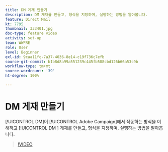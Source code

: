 ```yaml
---
title: DM 게재 만들기
description: DM 게재를 만들고, 형식을 지정하며, 실행하는 방법을 알아봅니다.
feature: Direct Mail
kt: 7795
thumbnail: 333401.jpg
doc-type: feature video
activity: set-up
team: WWFRE
role: User
level: Beginner
exl-id: 9caa11fc-7a37-4036-8e14-c19f736c7efb
source-git-commit: b1b8d8a99a551239c445fb588cbd126b66a53c9b
workflow-type: tm+mt
source-wordcount: '39'
ht-degree: 100%

---
```


# DM 게재 만들기

[!UICONTROL DM]이 [!UICONTROL Adobe Campaign]에서 작동하는 방식을 이해하고 [!UICONTROL DM ] 게재를 만들고, 형식을 지정하며, 실행하는 방법을 알아봅니다.

>[!VIDEO](https://video.tv.adobe.com/v/333401?quality=12&learn=on)
